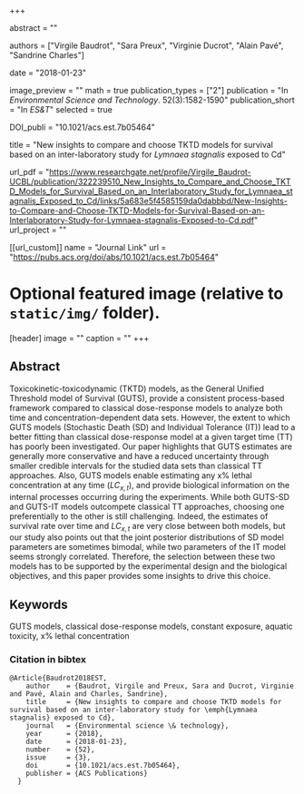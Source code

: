 +++

  abstract = ""
  
  authors = ["Virgile Baudrot", "Sara Preux", "Virginie Ducrot", "Alain Pavé", "Sandrine Charles"]

date = "2018-01-23"

image_preview = ""
math = true
publication_types = ["2"]
publication = "In *Environmental Science and Technology*. 52(3):1582-1590"
publication_short = "In *ES&T*"
selected = true

  DOI_publi = "10.1021/acs.est.7b05464"

  title = "New insights to compare and choose TKTD models for survival based on an inter-laboratory study for *Lymnaea stagnalis* exposed to Cd"
  
  url_pdf = "https://www.researchgate.net/profile/Virgile_Baudrot-UCBL/publication/322239510_New_Insights_to_Compare_and_Choose_TKTD_Models_for_Survival_Based_on_an_Interlaboratory_Study_for_Lymnaea_stagnalis_Exposed_to_Cd/links/5a683e5f4585159da0dabbbd/New-Insights-to-Compare-and-Choose-TKTD-Models-for-Survival-Based-on-an-Interlaboratory-Study-for-Lymnaea-stagnalis-Exposed-to-Cd.pdf"
  url_project = ""


[[url_custom]]
name = "Journal Link"
url = "https://pubs.acs.org/doi/abs/10.1021/acs.est.7b05464"

# Optional featured image (relative to `static/img/` folder).
[header]
image = ""
caption = ""
+++

## Abstract

Toxicokinetic-toxicodynamic (TKTD) models, as the General Unified Threshold model of Survival (GUTS), provide a consistent process-based framework compared to classical dose-response models to analyze both time and concentration-dependent data sets. However, the extent to which GUTS models (Stochastic Death (SD) and Individual Tolerance (IT)) lead to a better fitting than classical dose-response model at a given target time (TT) has poorly been investigated. Our paper highlights that GUTS estimates are generally more conservative and have a reduced uncertainty through smaller credible intervals for the studied data sets than classical TT approaches. Also, GUTS models enable estimating any x% lethal concentration at any time ($LC_{x,t}$), and provide biological information on the internal processes occurring during the experiments. While both GUTS-SD and GUTS-IT models outcompete classical TT approaches, choosing one preferentially to the other is still challenging. Indeed, the estimates of survival rate over time and $LC_{x,t}$ are very close between both models, but our study also points out that the joint posterior distributions of SD model parameters are sometimes bimodal, while two parameters of the IT model seems strongly correlated. Therefore, the selection between these two models has to be supported by the experimental design and the biological objectives, and this paper provides some insights to drive this choice.

##  Keywords

  GUTS models, classical dose-response models, constant exposure, aquatic toxicity, x% lethal concentration


### Citation in bibtex

```
@Article{Baudrot2018EST,
    author    = {Baudrot, Virgile and Preux, Sara and Ducrot, Virginie and Pavé, Alain and Charles, Sandrine},
    title     = {New insights to compare and choose TKTD models for survival based on an inter-laboratory study for \emph{Lymnaea stagnalis} exposed to Cd},
    journal   = {Environmental science \& technology},
    year      = {2018},
    date      = {2018-01-23},
    number    = {52},
    issue     = {3},
    doi       = {10.1021/acs.est.7b05464},
    publisher = {ACS Publications}
  }
```
